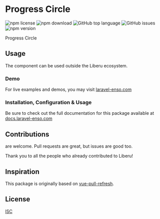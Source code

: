 # Progress Circle

![npm license](https://img.shields.io/npm/l/@liberu-ui/pull-to-refresh.svg) 
![npm download](https://img.shields.io/npm/dm/@liberu-ui/pull-to-refresh.svg) 
![GitHub top language](https://img.shields.io/github/languages/top/liberu-ui/pull-to-refresh.svg) 
![GitHub issues](https://img.shields.io/github/issues/liberu-ui/pull-to-refresh.svg) 
![npm version](https://img.shields.io/npm/v/@liberu-ui/pull-to-refresh.svg) 

Progress Circle

## Usage
The component can be used outside the Liberu ecosystem.

### Demo

For live examples and demos, you may visit [laravel-enso.com](https://www.laravel-enso.com)

### Installation, Configuration & Usage

Be sure to check out the full documentation for this package available at [docs.laravel-enso.com](https://docs.laravel-enso.com/frontend/pull-to-refresh.html)

## Contributions

are welcome. Pull requests are great, but issues are good too.

Thank you to all the people who already contributed to Liberu!

## Inspiration

This package is originally based on [vue-pull-refresh](lakb248/vue-pull-refresh).

## License

[ISC](https://opensource.org/licenses/ISC)
